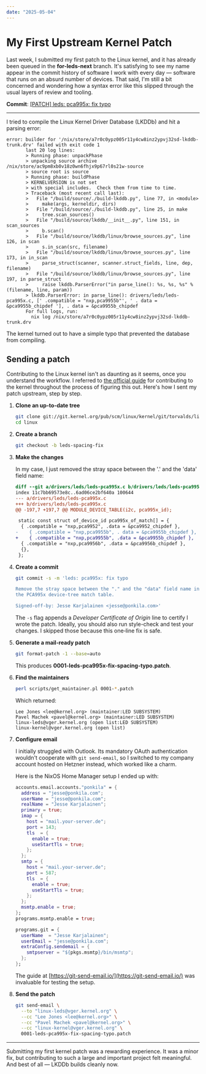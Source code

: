 ```yaml
---
date: "2025-05-04"
---
```


# My First Upstream Kernel Patch

Last week, I submitted my first patch to the Linux kernel, and it has already been queued in the **for-leds-next** branch. It's satisfying to see my name appear in the commit history of software I work with every day — software that runs on an absurd number of devices. That said, I'm still a bit concerned and wondering how a syntax error like this slipped through the usual layers of review and tooling.

**Commit**: [[PATCH] leds: pca995x: fix typo](https://lore.kernel.org/linux-leds/20250426020454.47059-1-jesse@ponkila.com/T/#u)

---

I tried to compile the Linux Kernel Driver Database (LKDDb) and hit a parsing error:

```
error: builder for '/nix/store/a7r0c0ypz005r11y4cw8inz2ypvj32sd-lkddb-trunk.drv' failed with exit code 1
       last 20 log lines:
       > Running phase: unpackPhase
       > unpacking source archive /nix/store/ac9pm8xb0v18z0wn6fhjx9p67rl0s21w-source
       > source root is source
       > Running phase: buildPhase
       > KERNELVERSION is not set
       > with special includes.  Check them from time to time.
       > Traceback (most recent call last):
       >   File "/build/source/./build-lkddb.py", line 77, in <module>
       >     make(args, kerneldir, dirs)
       >   File "/build/source/./build-lkddb.py", line 25, in make
       >     tree.scan_sources()
       >   File "/build/source/lkddb/__init__.py", line 151, in scan_sources
       >     b.scan()
       >   File "/build/source/lkddb/linux/browse_sources.py", line 126, in scan
       >     s.in_scan(src, filename)
       >   File "/build/source/lkddb/linux/browse_sources.py", line 173, in in_scan
       >     parse_struct(scanner, scanner.struct_fields, line, dep, filename)
       >   File "/build/source/lkddb/linux/browse_sources.py", line 197, in parse_struct
       >     raise lkddb.ParserError("in parse_line(): %s, %s, %s" % (filename, line, param))
       > lkddb.ParserError: in parse_line(): drivers/leds/leds-pca995x.c, [' .compatible = "nxp,pca9955b"', ' . data = &pca9955b_chipdef '], . data = &pca9955b_chipdef
       For full logs, run:
         nix log /nix/store/a7r0c0ypz005r11y4cw8inz2ypvj32sd-lkddb-trunk.drv
```

The kernel turned out to have a simple typo that prevented the database from compiling.

## Sending a patch

Contributing to the Linux kernel isn't as daunting as it seems, once you understand the workflow. I referred to [the official guide](https://www.kernel.org/doc/html/latest/process/submitting-patches.html) for contributing to the kernel throughout the process of figuring this out. Here's how I sent my patch upstream, step by step.

1. **Clone an up‑to‑date tree**

   ```bash
   git clone git://git.kernel.org/pub/scm/linux/kernel/git/torvalds/linux.git
   cd linux
   ```

2. **Create a branch**

   ```bash
   git checkout -b leds-spacing-fix
   ```

3. **Make the changes**

   In my case, I just removed the stray space between the '.' and the 'data' field name:

   ```diff
   diff --git a/drivers/leds/leds-pca995x.c b/drivers/leds/leds-pca995x.c
   index 11c7bb69573e8c..6ad06ce2bf640a 100644
   --- a/drivers/leds/leds-pca995x.c
   +++ b/drivers/leds/leds-pca995x.c
   @@ -197,7 +197,7 @@ MODULE_DEVICE_TABLE(i2c, pca995x_id);

    static const struct of_device_id pca995x_of_match[] = {
     { .compatible = "nxp,pca9952", .data = &pca9952_chipdef },
   -	{ .compatible = "nxp,pca9955b", . data = &pca9955b_chipdef },
   +	{ .compatible = "nxp,pca9955b", .data = &pca9955b_chipdef },
     { .compatible = "nxp,pca9956b", .data = &pca9956b_chipdef },
     {},
    };
   ```

3. **Create a commit**

   ```bash
   git commit -s -m 'leds: pca995x: fix typo

   Remove the stray space between the "." and the "data" field name in
   the PCA995x device‑tree match table.

   Signed-off-by: Jesse Karjalainen <jesse@ponkila.com>'
   ```

   The `-s` flag appends a *Developer Certificate of Origin* line to certify I wrote the patch. Ideally, you should also run style-check and test your changes. I skipped those because this one‑line fix is safe.

4. **Generate a mail‑ready patch**

   ```bash
   git format-patch -1 --base=auto
   ```

   This produces **0001-leds-pca995x-fix-spacing-typo.patch**.

5. **Find the maintainers**

   ```bash
   perl scripts/get_maintainer.pl 0001-*.patch
   ```

   Which returned:
   ```
   Lee Jones <lee@kernel.org> (maintainer:LED SUBSYSTEM)
   Pavel Machek <pavel@kernel.org> (maintainer:LED SUBSYSTEM)
   linux-leds@vger.kernel.org (open list:LED SUBSYSTEM)
   linux-kernel@vger.kernel.org (open list)
   ```

6. **Configure email**

   I initially struggled with Outlook. Its mandatory OAuth authentication wouldn't cooperate with `git send-email`, so I switched to my company account hosted on Hetzner instead, which worked like a charm.

   Here is the NixOS Home Manager setup I ended up with:

   ```nix
   accounts.email.accounts."ponkila" = {
     address = "jesse@ponkila.com";
     userName = "jesse@ponkila.com";
     realName = "Jesse Karjalainen";
     primary = true;
     imap = {
       host = "mail.your-server.de";
       port = 143;
       tls  = {
         enable = true;
         useStartTls = true;
       };
     };
     smtp = {
       host = "mail.your-server.de";
       port = 587;
       tls  = {
         enable = true;
         useStartTls = true;
       };
     };
     msmtp.enable = true;
   };
   programs.msmtp.enable = true;

   programs.git = {
     userName  = "Jesse Karjalainen";
     userEmail = "jesse@ponkila.com";
     extraConfig.sendemail = {
       smtpserver = "${pkgs.msmtp}/bin/msmtp";
     };
   };
   ```

   The guide at [https://git-send-email.io/](https://git-send-email.io/) was invaluable for testing the setup.

7. **Send the patch**

   ```bash
   git send-email \
     --to "linux-leds@vger.kernel.org" \
     --cc "Lee Jones <lee@kernel.org>" \
     --cc "Pavel Machek <pavel@kernel.org>" \
     --cc "linux-kernel@vger.kernel.org" \
     0001-leds-pca995x-fix-spacing-typo.patch
   ```

---

Submitting my first kernel patch was a rewarding experience. It was a minor fix, but contributing to such a large and important project felt meaningful. And best of all — LKDDb builds cleanly now.
